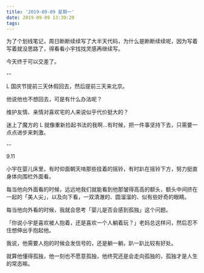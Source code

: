 ```yaml
---
title: '2019-09-09 星期一'
date: 2019-09-09 13:39:20
tags:
---
```


为了个划线笔记，周日断断续续写了大半天代码，为什么是断断续续呢，因为写着写着就没思路了，得看看小宇找找灵感再继续写。

今天终于可以交差了。

--

L 国庆节提前三天休假回去，然后提前三天来北京。

他说他也不想回去，可是有什么办法呢？

维护友情、亲情对喜欢宅的人来说似乎代价挺大的？

迷上了魔方的 L 就像重新捡起书法的我啊...有时候，把一件事坚持下去，只需要一点点进步来刺激。

--

9.11

小宇在婴儿床里，有时仰面朝天啃那些挂着的摇铃，有时趴在摇铃下方，努力挺直身体向围栏外面看。

每当他向外面看的时候，远远地我们就能看到他那皱得高高的额头，额头中间挤在一起的「美人尖」，以及向下看，一双清澈的、圆溜溜的、似有些好奇的眼睛。

每当他向外看的时候，我就会思考「婴儿是否会感到孤独」这个问题。

「你说小宇是喜欢被人抱着，还是喜欢一个人躺着玩？」老妈总这样问，然后忍不住想伸出手抱起他。

我说，他需要人抱的时候会发信号的，还是躺一躺，趴一趴比较有好处。

就算他懂得孤独，他一刻也不愿意孤独，他终究还是会走向孤独的，孤独才是人生的常态嘛。




